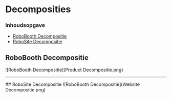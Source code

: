 # Decomposities
### Inhoudsopgave 
* [RoboBooth Decompositie](https://gitlab.fdmci.hva.nl/RoboBooth/RoboDocs/tree/master/Decomposities#robobooth-decompositie)
* [RoboSite Decompositie](https://gitlab.fdmci.hva.nl/RoboBooth/RoboDocs/tree/master/Decomposities#robobooth-decompositie)

## RoboBooth Decompositie
![RoboBooth Decompositie](Product Decompositie.png)
<hr>
## RoboSite Decompositie
![RoboBooth Decompositie](Website Decompositie.png)